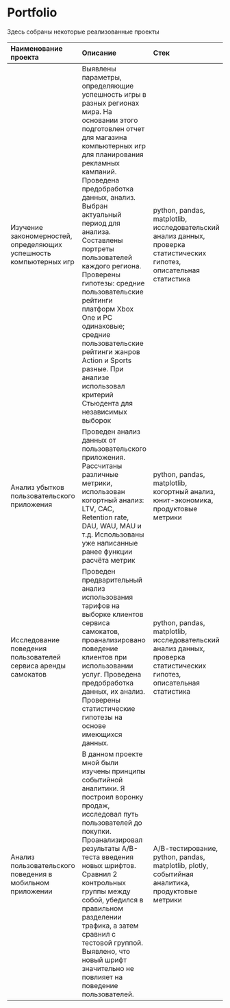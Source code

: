 # Portfolio

Здесь собраны некоторые реализованные проекты

| Наименование проекта | Описание | Стек |
|:----------|:----------|:----------|
| Изучение закономерностей, определяющих успешность компьютерных игр   | Выявлены параметры, определяющие успешность игры в разных регионах мира. На основании этого подготовлен отчет для магазина компьютерных игр для планирования рекламных кампаний. Проведена предобработка данных, анализ. Выбран актуальный период для анализа. Составлены портреты пользователей каждого региона. Проверены гипотезы: средние пользовательские рейтинги платформ Xbox One и PC одинаковые; средние пользовательские рейтинги жанров Action и Sports разные. При анализе использовал критерий Стьюдента для независимых выборок| python, pandas, matplotlib, исследовательский анализ данных, проверка статистических гипотез, описательная статистика  |
| Анализ убытков пользовательского приложения | Проведен анализ данных от пользовательского приложения. Рассчитаны различные метрики, использован когортный анализ: LTV, CAC, Retention rate, DAU, WAU, MAU и т.д. Использованы уже написанные ранее функции расчёта метрик   | python, pandas, matplotlib, когортный анализ, юнит-экономика, продуктовые метрики  |
| Исследование поведения пользователей сервиса аренды самокатов    | Проведен предварительный анализ использования тарифов на выборке клиентов сервиса самокатов, проанализировано поведение клиентов при использовании услуг. Проведена предобработка данных, их анализ. Проверены статистические гипотезы на основе имеющихся данных.   | python, pandas, matplotlib, исследовательский анализ данных, проверка статистических гипотез, описательная статистика   |
| Анализ пользовательского поведения в мобильном приложении    | В данном проекте мной были изучены принципы событийной аналитики. Я построил воронку продаж, исследовал путь пользователей до покупки. Проанализировал результаты A/B-теста введения новых шрифтов. Сравнил 2 контрольных группы между собой, убедился в правильном разделении трафика, а затем сравнил с тестовой группой. Выявлено, что новый шрифт значительно не повлияет на поведение пользователей.   | А/В-тестирование, python, pandas, matplotlib, plotly, событийная аналитика, продуктовые метрики   |

